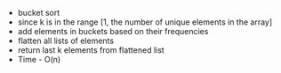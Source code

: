 - bucket sort
- since k is in the range [1, the number of unique elements in the array]
- add elements in buckets based on their frequencies
- flatten all lists of elements
- return last k elements from flattened list
- Time - O(n)